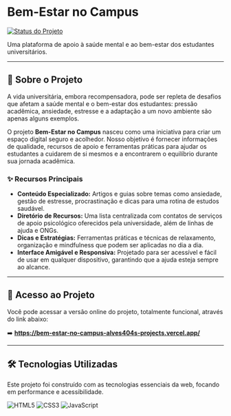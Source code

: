 # Bem-Estar no Campus

[![Status do Projeto](https://img.shields.io/badge/status-ativo-brightgreen.svg)](https://bem-estar-no-campus-alves404s-projects.vercel.app/) 

Uma plataforma de apoio à saúde mental e ao bem-estar dos estudantes universitários.

---

## 📖 Sobre o Projeto

A vida universitária, embora recompensadora, pode ser repleta de desafios que afetam a saúde mental e o bem-estar dos estudantes: pressão acadêmica, ansiedade, estresse e a adaptação a um novo ambiente são apenas alguns exemplos.

O projeto **Bem-Estar no Campus** nasceu como uma iniciativa para criar um espaço digital seguro e acolhedor. Nosso objetivo é fornecer informações de qualidade, recursos de apoio e ferramentas práticas para ajudar os estudantes a cuidarem de si mesmos e a encontrarem o equilíbrio durante sua jornada acadêmica.

### ✨ Recursos Principais

* **Conteúdo Especializado:** Artigos e guias sobre temas como ansiedade, gestão de estresse, procrastinação e dicas para uma rotina de estudos saudável.
* **Diretório de Recursos:** Uma lista centralizada com contatos de serviços de apoio psicológico oferecidos pela universidade, além de linhas de ajuda e ONGs.
* **Dicas e Estratégias:** Ferramentas práticas e técnicas de relaxamento, organização e mindfulness que podem ser aplicadas no dia a dia.
* **Interface Amigável e Responsiva:** Projetado para ser acessível e fácil de usar em qualquer dispositivo, garantindo que a ajuda esteja sempre ao alcance.

---

## 🚀 Acesso ao Projeto

Você pode acessar a versão online do projeto, totalmente funcional, através do link abaixo:

➡️ **https://bem-estar-no-campus-alves404s-projects.vercel.app/**

---

## 🛠️ Tecnologias Utilizadas

Este projeto foi construído com as tecnologias essenciais da web, focando em performance e acessibilidade.

![HTML5](https://img.shields.io/badge/HTML5-E34F26?style=for-the-badge&logo=html5&logoColor=white)
![CSS3](https://img.shields.io/badge/CSS3-1572B6?style=for-the-badge&logo=css3&logoColor=white)
![JavaScript](https://img.shields.io/badge/JavaScript-F7DF1E?style=for-the-badge&logo=javascript&logoColor=black)
